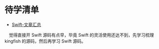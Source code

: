 #  待学清单

+ [Swift-文章汇总](https://www.jianshu.com/p/fadbefa4acad)

&emsp;觉得直接开 Swift 源码有点早，毕竟 Swift 的灵活使用还达不到，先学习梳理 kingfish 的源码，然后再学习 Swift 源码。


